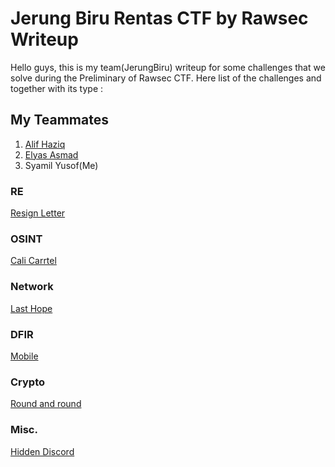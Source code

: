 # Jerung Biru Rentas CTF by Rawsec Writeup

Hello guys, this is my team(JerungBiru) writeup for some challenges that we solve during the Preliminary of Rawsec CTF. Here list of the challenges and together with its type :

## My Teammates

1. [Alif Haziq](https://github.com/LipJiq)
2. [Elyas Asmad](https://github.com/ElyasAsmad)
3. Syamil Yusof(Me)

### RE

[Resign Letter](<https://github.com/syamilu/CTF-Writeup/blob/master/Rentas-CTF-2024/rENTAS%20CTF%20WriteUp%20(Resign%20Letter).pdf>)

### OSINT

[Cali Carrtel](https://github.com/syamilu/CTF-Writeup/blob/master/Rentas-CTF-2024/Cali%20Cartel.pdf)

### Network

[Last Hope](https://github.com/syamilu/CTF-Writeup/blob/master/Rentas-CTF-2024/Network%20Challenge.pdf)

### DFIR

[Mobile](<https://github.com/syamilu/CTF-Writeup/blob/master/Rentas-CTF-2024/rENTAS%20CTF%20WriteUp%20(Mobile).pdf>)

### Crypto

[Round and round](https://github.com/syamilu/CTF-Writeup/blob/master/Rentas-CTF-2024/Round%20and%20round.pdf)

### Misc.

[Hidden Discord](<https://github.com/syamilu/CTF-Writeup/blob/master/Rentas-CTF-2024/rENTAS%20CTF%20WriteUp%20(Hidden%20Discord).pdf>)
